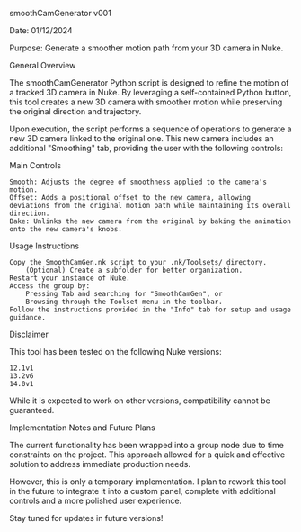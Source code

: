 smoothCamGenerator v001

Date: 01/12/2024

Purpose: Generate a smoother motion path from your 3D camera in Nuke.

General Overview

The smoothCamGenerator Python script is designed to refine the motion of a tracked 3D camera in Nuke. By leveraging a self-contained Python button, this tool creates a new 3D camera with smoother motion while preserving the original direction and trajectory.

Upon execution, the script performs a sequence of operations to generate a new 3D camera linked to the original one. This new camera includes an additional "Smoothing" tab, providing the user with the following controls:

Main Controls

    Smooth: Adjusts the degree of smoothness applied to the camera's motion.
    Offset: Adds a positional offset to the new camera, allowing deviations from the original motion path while maintaining its overall direction.
    Bake: Unlinks the new camera from the original by baking the animation onto the new camera's knobs.

Usage Instructions

    Copy the SmoothCamGen.nk script to your .nk/Toolsets/ directory.
        (Optional) Create a subfolder for better organization.
    Restart your instance of Nuke.
    Access the group by:
        Pressing Tab and searching for "SmoothCamGen", or
        Browsing through the Toolset menu in the toolbar.
    Follow the instructions provided in the "Info" tab for setup and usage guidance.

Disclaimer

This tool has been tested on the following Nuke versions:

    12.1v1
    13.2v6
    14.0v1

While it is expected to work on other versions, compatibility cannot be guaranteed.

Implementation Notes and Future Plans

The current functionality has been wrapped into a group node due to time constraints on the project. This approach allowed for a quick and effective solution to address immediate production needs.

However, this is only a temporary implementation. I plan to rework this tool in the future to integrate it into a custom panel, complete with additional controls and a more polished user experience.

Stay tuned for updates in future versions!
